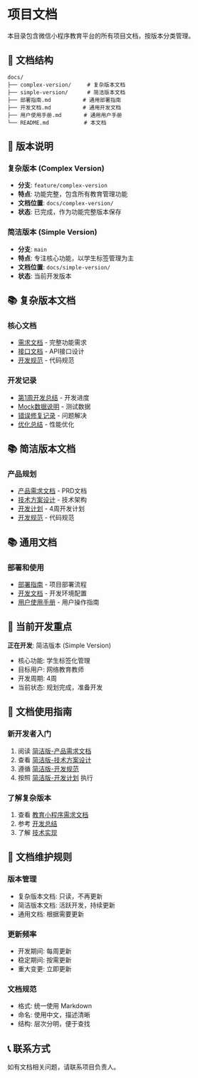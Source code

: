 # 项目文档

本目录包含微信小程序教育平台的所有项目文档，按版本分类管理。

## 📁 文档结构

```
docs/
├── complex-version/     # 复杂版本文档
├── simple-version/      # 简洁版本文档
├── 部署指南.md          # 通用部署指南
├── 开发文档.md          # 通用开发文档
├── 用户使用手册.md       # 通用用户手册
└── README.md           # 本文档
```

## 🎯 版本说明

### 复杂版本 (Complex Version)
- **分支**: `feature/complex-version`
- **特点**: 功能完整，包含所有教育管理功能
- **文档位置**: `docs/complex-version/`
- **状态**: 已完成，作为功能完整版本保存

### 简洁版本 (Simple Version)
- **分支**: `main`
- **特点**: 专注核心功能，以学生标签管理为主
- **文档位置**: `docs/simple-version/`
- **状态**: 当前开发版本

## 📚 复杂版本文档

### 核心文档
- [需求文档](./complex-version/教育小程序需求文档.md) - 完整功能需求
- [接口文档](./complex-version/教育小程序接口文档.md) - API接口设计
- [开发规范](./complex-version/微信小程序开发项目规范.md) - 代码规范

### 开发记录
- [第1周开发总结](./complex-version/第1周开发总结-页面模板完善.md) - 开发进度
- [Mock数据说明](./complex-version/Mock数据系统说明.md) - 测试数据
- [错误修复记录](./complex-version/error-fixes.md) - 问题解决
- [优化总结](./complex-version/optimization-summary.md) - 性能优化

## 📚 简洁版本文档

### 产品规划
- [产品需求文档](./simple-version/简洁版-产品需求文档.md) - PRD文档
- [技术方案设计](./simple-version/简洁版-技术方案设计.md) - 技术架构
- [开发计划](./simple-version/简洁版-开发计划.md) - 4周开发计划
- [开发规范](./simple-version/简洁版-开发规范.md) - 代码规范

## 📚 通用文档

### 部署和使用
- [部署指南](./部署指南.md) - 项目部署流程
- [开发文档](./开发文档.md) - 开发环境配置
- [用户使用手册](./用户使用手册.md) - 用户操作指南

## 🎯 当前开发重点

**正在开发**: 简洁版本 (Simple Version)
- 核心功能: 学生标签化管理
- 目标用户: 网络教育教师
- 开发周期: 4周
- 当前状态: 规划完成，准备开发

## 📖 文档使用指南

### 新开发者入门
1. 阅读 [简洁版-产品需求文档](./simple-version/简洁版-产品需求文档.md)
2. 查看 [简洁版-技术方案设计](./simple-version/简洁版-技术方案设计.md)
3. 遵循 [简洁版-开发规范](./simple-version/简洁版-开发规范.md)
4. 按照 [简洁版-开发计划](./simple-version/简洁版-开发计划.md) 执行

### 了解复杂版本
1. 查看 [教育小程序需求文档](./complex-version/教育小程序需求文档.md)
2. 参考 [开发总结](./complex-version/第1周开发总结-页面模板完善.md)
3. 了解 [技术实现](./complex-version/Mock数据系统说明.md)

## 🔄 文档维护规则

### 版本管理
- 复杂版本文档: 只读，不再更新
- 简洁版本文档: 活跃开发，持续更新
- 通用文档: 根据需要更新

### 更新频率
- 开发期间: 每周更新
- 稳定期间: 按需更新
- 重大变更: 立即更新

### 文档规范
- 格式: 统一使用 Markdown
- 命名: 使用中文，描述清晰
- 结构: 层次分明，便于查找

## 📞 联系方式

如有文档相关问题，请联系项目负责人。